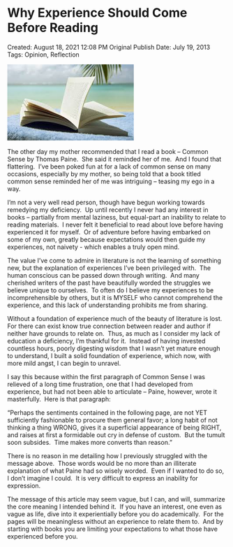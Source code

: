 # Why Experience Should Come Before Reading

Created: August 18, 2021 12:08 PM
Original Publish Date: July 19, 2013
Tags: Opinion, Reflection

![Untitled](athenaeum/notion-import/writing/Writing%208e79ce15b0f5476c8359f01b8daaa835/Blogs%20b243d8016e094db7a64e51a987b86d99/sebastianscholl%20com%208a3e8a39a31447d1b19ff195488f3ac5/Why%20Experience%20Should%20Come%20Before%20Reading%205f84c9180b224406bc9d984d3a7e53f4/Untitled.png)

The other day my mother recommended that I read a book – Common Sense by Thomas Paine.  She said it reminded her of me.  And I found that flattering.  I’ve been poked fun at for a lack of common sense on many occasions, especially by my mother, so being told that a book titled common sense reminded her of me was intriguing – teasing my ego in a way.

I’m not a very well read person, though have begun working towards remedying my deficiency.  Up until recently I never had any interest in books – partially from mental laziness, but equal-part an inability to relate to reading materials.  I never felt it beneficial to read about love before having experienced it for myself.  Or of adventure before having embarked on some of my own, greatly because expectations would then guide my experiences, not naivety - which enables a truly open mind.

The value I’ve come to admire in literature is not the learning of something new, but the explanation of experiences I’ve been privileged with.  The human conscious can be passed down through writing.  And many cherished writers of the past have beautifully worded the struggles we believe unique to ourselves.  To often do I believe my experiences to be incomprehensible by others, but it is MYSELF who cannot comprehend the experience, and this lack of understanding prohibits me from sharing.

Without a foundation of experience much of the beauty of literature is lost.  For there can exist know true connection between reader and author if neither have grounds to relate on.  Thus, as much as I consider my lack of education a deficiency, I’m thankful for it.  Instead of having invested countless hours, poorly digesting wisdom that I wasn’t yet mature enough to understand, I built a solid foundation of experience, which now, with more mild angst, I can begin to unravel.

I say this because within the first paragraph of Common Sense I was relieved of a long time frustration, one that I had developed from experience, but had not been able to articulate – Paine, however, wrote it masterfully.  Here is that paragraph:

“Perhaps the sentiments contained in the following page, are not YET sufficiently fashionable to procure them general favor; a long habit of not thinking a thing WRONG, gives it a superficial appearance of being RIGHT, and raises at first a formidable out cry in defense of custom.  But the tumult soon subsides.  Time makes more converts than reason.”

There is no reason in me detailing how I previously struggled with the message above.  Those words would be no more than an illiterate explanation of what Paine had so wisely worded.  Even if I wanted to do so, I don’t imagine I could.  It is very difficult to express an inability for expression.

The message of this article may seem vague, but I can, and will, summarize the core meaning I intended behind it.  If you have an interest, one even as vague as life, dive into it experientially before you do academically.  For the pages will be meaningless without an experience to relate them to.  And by starting with books you are limiting your expectations to what those have experienced before you.